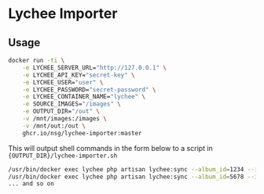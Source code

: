 # Lychee Importer

## Usage

```bash
docker run -ti \
    -e LYCHEE_SERVER_URL="http://127.0.0.1" \
    -e LYCHEE_API_KEY="secret-key" \
    -e LYCHEE_USER="user" \
    -e LYCHEE_PASSWORD="secret-password" \
    -e LYCHEE_CONTAINER_NAME="lychee" \
    -e SOURCE_IMAGES="/images" \
    -e OUTPUT_DIR="/out" \
    -v /mnt/images:/images \
    -v /mnt/out:/out \
    ghcr.io/nsg/lychee-importer:master
```

This will output shell commands in the form below to a script in `{OUTPUT_DIR}/lychee-importer.sh`

```bash
/usr/bin/docker exec lychee php artisan lychee:sync --album_id=1234 --import_via_symlink --skip_duplicates -- "/images/dir1"
/usr/bin/docker exec lychee php artisan lychee:sync --album_id=5678 --import_via_symlink --skip_duplicates -- "/images/dir2"
... and so on
```
